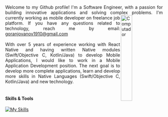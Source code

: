 <p align="justify">
Welcome to my Github profile! I'm a Software Engineer, with a passion for building innovative applications and solving complex problems.
I'm <img src="https://media.giphy.com/media/v1.Y2lkPTc5MGI3NjExODAwMzExMjkwMGY2MmMzMjBhMmE4YWVkODU5OWQ5ODhlMDRmNDdjOSZjdD1z/M9gbBd9nbDrOTu1Mqx/giphy.gif?raw=true" width="26.5%" height=auto align="right" alt="Computador"> currently working as mobile developer on freelance job platform. If you have any questions related to technology, reach me by email: <a href="goranjovanov1910@gmail.com">goranjovanov1910@gmail.com</a><br><br>
With over 5 years of experience working with React Native and having written Native modules (Swift/Objective C, Kotlin/Java) to develop Mobile Applications, I would like to work in a Mobile Application Development position.
The next goal is to develop more complete applications, learn and develop more skills in Native Languages ​​(Swift/Objective C, Kotlin/Java) and new technology.<br><br>

#### Skills & Tools
[![My Skills](https://skillicons.dev/icons?i=swift,kotlin,react,androidstudio,nodejs,firebase,github&perline=15&theme=dark)](https://skillicons.dev)
